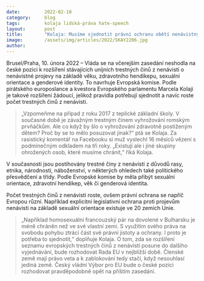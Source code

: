 ```yaml
---
date:         2022-02-10
category:     blog
tags:         kolaja lidská-práva hate-speech 
layout:       post
title:        "Kolaja: Musíme sjednotit právní ochranu obětí nenávistných trestných činů"
image:        /assets/img/articles/2022/SKAY2206.jpg
author:       
---
```


Brusel/Praha, 10. února 2022 – Vláda se na včerejším zasedání neshodla na české pozici k rozšíření stávajících unijních trestných činů z nenávisti o nenávistné projevy na základě věku, zdravotního hendikepu, sexuální orientace a genderové identity. To navrhuje Evropská komise. Podle pirátského europoslance a kvestora Evropského parlamentu Marcela Kolaji je takové rozšíření žádoucí, jelikož pravidla potřebují sjednotit a navíc roste počet trestných činů z nenávisti.

> „Vzpomeňme na případ z roku 2017 z teplické základní školy. V současné době je závažným trestným činem vyhrožování romským prvňáčkům. Ale co když by šlo o vyhrožování zdravotně postiženým dětem? Proč by se to mělo posuzovat jinak?“ ptá se Kolaja. Za rasistický komentář na Facebooku si muž vyslechl 16 měsíců vězení s podmínečným odkladem na tři roky. „Existují ale i jiné skupiny ohrožených osob, které musíme chránit,“ říká Kolaja.

V současnosti jsou postihovány trestné činy z nenávisti z důvodů rasy, etnika, národnosti, náboženství, v některých ohledech také politického přesvědčení a třídy. Podle Evropské komise by měla přibýt sexuální orientace, zdravotní hendikep, věk či genderová identita.

Počet trestných činů z nenávisti roste, ovšem právní ochrana se napříč Evropou různí. Například explicitní legislativní ochrana proti projevům nenávisti na základě sexuální orientace existuje ve 20 zemích Unie.

> „Například homosexuální francouzský pár na dovolené v Bulharsku je méně chráněn než ve své vlastní zemi. S využitím svého práva na svobodu pohybu ztrácí část své právní jistoty a ochrany. I proto je potřeba to sjednotit,“ doplňuje Kolaja. O tom, zda se rozšíření seznamu evropských trestných činů z nenávisti posune do dalšího vyjednávání, bude rozhodovat Rada EU v nejbližší době. Členské země mají právo veta a k zablokování tedy stačí, když nesouhlasí jediná země. Český vládní Výbor pro EU bude o české pozici rozhodovat pravděpodobně opět na příštím zasedání.


